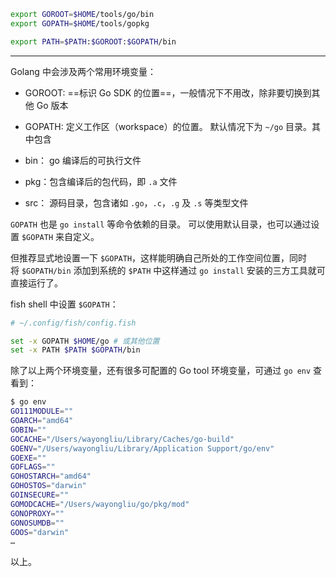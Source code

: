 ```bash
export GOROOT=$HOME/tools/go/bin
export GOPATH=$HOME/tools/gopkg

export PATH=$PATH:$GOROOT:$GOPATH/bin
```

--- 
Golang 中会涉及两个常用环境变量：

-   GOROOT: ==标识 Go SDK 的位置==，一般情况下不用改，除非要切换到其他 Go 版本
-   GOPATH: 定义工作区（workspace）的位置。 默认情况下为 `~/go` 目录。其中包含

-   bin： go 编译后的可执行文件
-   pkg：包含编译后的包代码，即 `.a` 文件
-   src： 源码目录，包含诸如 `.go`，`.c`，`.g` 及 `.s` 等类型文件

`GOPATH` 也是 `go install` 等命令依赖的目录。 可以使用默认目录，也可以通过设置 `$GOPATH` 来自定义。

但推荐显式地设置一下 `$GOPATH`，这样能明确自己所处的工作空间位置，同时将 `$GOPATH/bin` 添加到系统的 `$PATH` 中这样通过 `go install` 安装的三方工具就可直接运行了。

fish shell 中设置 `$GOPATH`：

```bash
# ~/.config/fish/config.fish

set -x GOPATH $HOME/go # 或其他位置
set -x PATH $PATH $GOPATH/bin
```

除了以上两个环境变量，还有很多可配置的 Go tool 环境变量，可通过 `go env` 查看到：

```bash
$ go env
GO111MODULE=""
GOARCH="amd64"
GOBIN=""
GOCACHE="/Users/wayongliu/Library/Caches/go-build"
GOENV="/Users/wayongliu/Library/Application Support/go/env"
GOEXE=""
GOFLAGS=""
GOHOSTARCH="amd64"
GOHOSTOS="darwin"
GOINSECURE=""
GOMODCACHE="/Users/wayongliu/go/pkg/mod"
GONOPROXY=""
GONOSUMDB=""
GOOS="darwin"
…
```

以上。